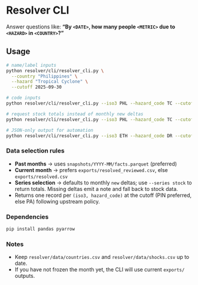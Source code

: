 # Resolver CLI

Answer questions like:
**“By `<DATE>`, how many people `<METRIC>` due to `<HAZARD>` in `<COUNTRY>`?”**

## Usage

```bash
# name/label inputs
python resolver/cli/resolver_cli.py \
  --country "Philippines" \
  --hazard "Tropical Cyclone" \
  --cutoff 2025-09-30

# code inputs
python resolver/cli/resolver_cli.py --iso3 PHL --hazard_code TC --cutoff 2025-09-30

# request stock totals instead of monthly new deltas
python resolver/cli/resolver_cli.py --iso3 PHL --hazard_code TC --cutoff 2025-09-30 --series stock

# JSON-only output for automation
python resolver/cli/resolver_cli.py --iso3 ETH --hazard_code DR --cutoff 2025-08-31 --json_only
```

### Data selection rules

- **Past months** → uses `snapshots/YYYY-MM/facts.parquet` (preferred)
- **Current month** → prefers `exports/resolved_reviewed.csv`, else `exports/resolved.csv`
- **Series selection** → defaults to monthly `new` deltas; use `--series stock` to return totals. Missing deltas emit a note and fall back to stock data.
- Returns one record per `(iso3, hazard_code)` at the cutoff (PIN preferred, else PA) following upstream policy.

### Dependencies

```bash
pip install pandas pyarrow
```

### Notes

- Keep `resolver/data/countries.csv` and `resolver/data/shocks.csv` up to date.
- If you have not frozen the month yet, the CLI will use current `exports/` outputs.
